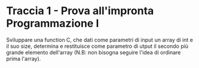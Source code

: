 # Traccia 1 - Prova all'impronta Programmazione I #

Sviluppare una function C, che dati come parametri di input un array di int  e il suo size, determina e restituisce come parametro di utput il secondo più grande elemento dell'array (N.B: non bisogna seguire l'idea di ordinare prima l'array).
